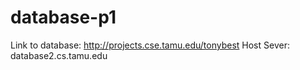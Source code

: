# database-p1
Link to database: http://projects.cse.tamu.edu/tonybest
Host Sever: database2.cs.tamu.edu
